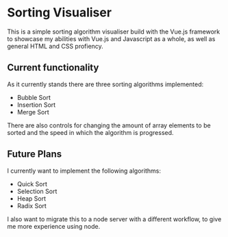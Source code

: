 # Sorting Visualiser
This is a simple sorting algorithm visualiser build with the Vue.js framework to showcase my abilities with Vue.js and Javascript as a whole, as well as general HTML and CSS profiency.
## Current functionality
As it currently stands there are three sorting algorithms implemented:
- Bubble Sort
- Insertion Sort
- Merge Sort

There are also controls for changing the amount of array elements to be sorted and the speed in which the algorithm is progressed.
## Future Plans
I currently want to implement the following algorithms:
- Quick Sort
- Selection Sort
- Heap Sort
- Radix Sort

I also want to migrate this to a node server with a different workflow, to give me more experience using node.
